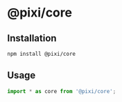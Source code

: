 # @pixi/core

## Installation

```bash
npm install @pixi/core
```

## Usage

```js
import * as core from '@pixi/core';
```